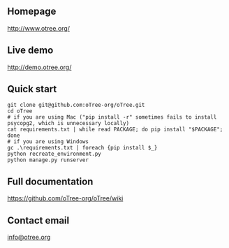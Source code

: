 ## Homepage
http://www.otree.org/

## Live demo
http://demo.otree.org/

## Quick start

    git clone git@github.com:oTree-org/oTree.git
    cd oTree
    # if you are using Mac ("pip install -r" sometimes fails to install psycopg2, which is unnecessary locally)
    cat requirements.txt | while read PACKAGE; do pip install "$PACKAGE"; done
    # if you are using Windows
    gc .\requirements.txt | foreach {pip install $_}
    python recreate_environment.py
    python manage.py runserver

## Full documentation
https://github.com/oTree-org/oTree/wiki

## Contact email
info@otree.org
